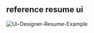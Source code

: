 ## reference resume ui 
![Ui-Designer-Resume-Example](https://github.com/user-attachments/assets/9eb67da1-2cbd-4b54-9b13-ff8e4868b922)

